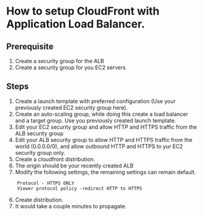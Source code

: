 # How to setup CloudFront with Application Load Balancer.

## Prerequisite

1. Create a security group for the ALB
2. Create a security group for you EC2 servers

## Steps


1. Create a launch template with preferred configuration (Use your previously created EC2 security group here). 
2. Create an auto-scaling group, while doing this create a load balancer and a target group. Use you previously created launch template. 
3. Edit your EC2 security group and allow HTTP and HTTPS traffic from the ALB security group
4. Edit your ALB security group to allow HTTP and HTTPS traffic from the world (0.0.0.0/0), and allow outbound HTTP and HTTPS to yur EC2 security group only.
5. Create a cloudfront distribution. 
6. The origin should be your recently created ALB
7. Modify the following settings, the remaining settings can remain default. 

  ``` 
      Protocol - HTTPS ONLY
      Viewer protocol policy -redirect HTTP to HTTPS
  ```
6. Create distribution. 
7. It would take a couple minutes to propagate. 
